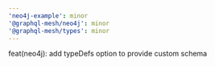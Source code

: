```yaml
---
'neo4j-example': minor
'@graphql-mesh/neo4j': minor
'@graphql-mesh/types': minor
---
```


feat(neo4j): add typeDefs option to provide custom schema
